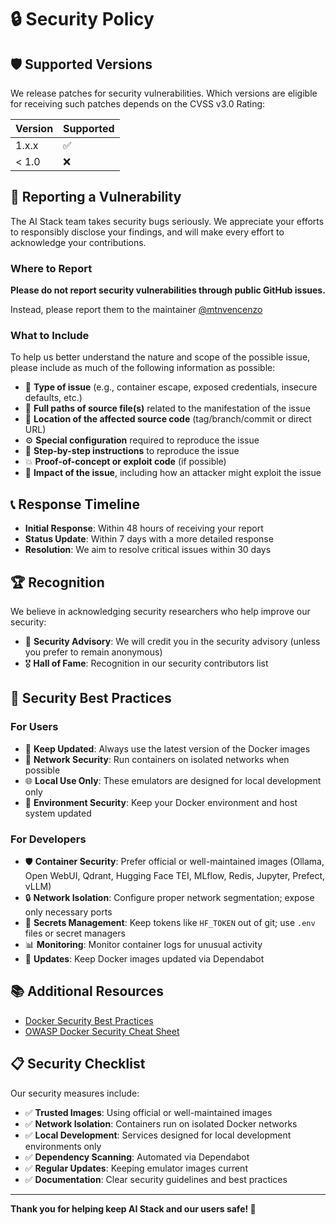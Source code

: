 # 🔒 Security Policy

## 🛡️ Supported Versions

We release patches for security vulnerabilities. Which versions are eligible for receiving such patches depends on the CVSS v3.0 Rating:

| Version | Supported          |
| ------- | ------------------ |
| 1.x.x   | :white_check_mark: |
| < 1.0   | :x:                |

## 🚨 Reporting a Vulnerability

The AI Stack team takes security bugs seriously. We appreciate your efforts to responsibly disclose your findings, and will make every effort to acknowledge your contributions.

### Where to Report

**Please do not report security vulnerabilities through public GitHub issues.**

Instead, please report them to the maintainer [@mtnvencenzo](https://github.com/mtnvencenzo)

### What to Include

To help us better understand the nature and scope of the possible issue, please include as much of the following information as possible:

- 🎯 **Type of issue** (e.g., container escape, exposed credentials, insecure defaults, etc.)
- 📁 **Full paths of source file(s)** related to the manifestation of the issue
- 📍 **Location of the affected source code** (tag/branch/commit or direct URL)
- ⚙️ **Special configuration** required to reproduce the issue
- 🔄 **Step-by-step instructions** to reproduce the issue
- 💥 **Proof-of-concept or exploit code** (if possible)
- 🎯 **Impact of the issue**, including how an attacker might exploit the issue

## 📞 Response Timeline

- **Initial Response**: Within 48 hours of receiving your report
- **Status Update**: Within 7 days with a more detailed response
- **Resolution**: We aim to resolve critical issues within 30 days

## 🏆 Recognition

We believe in acknowledging security researchers who help improve our security:

- 📝 **Security Advisory**: We will credit you in the security advisory (unless you prefer to remain anonymous)
- 🎖️ **Hall of Fame**: Recognition in our security contributors list

## 🔐 Security Best Practices

### For Users

- 🔄 **Keep Updated**: Always use the latest version of the Docker images
- 🔑 **Network Security**: Run containers on isolated networks when possible
- 🌐 **Local Use Only**: These emulators are designed for local development only
- 📱 **Environment Security**: Keep your Docker environment and host system updated

### For Developers

- 🛡️ **Container Security**: Prefer official or well-maintained images (Ollama, Open WebUI, Qdrant, Hugging Face TEI, MLflow, Redis, Jupyter, Prefect, vLLM)
- 🔒 **Network Isolation**: Configure proper network segmentation; expose only necessary ports
- 🔑 **Secrets Management**: Keep tokens like `HF_TOKEN` out of git; use `.env` files or secret managers
- 📊 **Monitoring**: Monitor container logs for unusual activity
- 🔄 **Updates**: Keep Docker images updated via Dependabot

## 📚 Additional Resources

- [Docker Security Best Practices](https://docs.docker.com/develop/security-best-practices/)
- [OWASP Docker Security Cheat Sheet](https://cheatsheetseries.owasp.org/cheatsheets/Docker_Security_Cheat_Sheet.html)
 
## 📋 Security Checklist

Our security measures include:

- ✅ **Trusted Images**: Using official or well-maintained images
- ✅ **Network Isolation**: Containers run on isolated Docker networks
- ✅ **Local Development**: Services designed for local development environments only
- ✅ **Dependency Scanning**: Automated via Dependabot
- ✅ **Regular Updates**: Keeping emulator images current
- ✅ **Documentation**: Clear security guidelines and best practices

---

**Thank you for helping keep AI Stack and our users safe! 🤖**